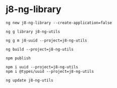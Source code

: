 # j8-ng-library


```
ng new j8-ng-library --create-application=false
```

```
ng g library j8-ng-utils 
```

```
ng g m j8-uuid --project=j8-ng-utils
```

```
ng build --project=j8-ng-utils
```
```
npm publish
```

```
npm i uuid --project=j8-ng-utils
npm i @types/uuid --project=j8-ng-utils
```

```
ng update j8-ng-utils
```
